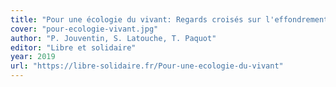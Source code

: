 ```yaml
---
title: "Pour une écologie du vivant: Regards croisés sur l'effondrement en cours"
cover: "pour-ecologie-vivant.jpg"
author: "P. Jouventin, S. Latouche, T. Paquot"
editor: "Libre et solidaire"
year: 2019
url: "https://libre-solidaire.fr/Pour-une-ecologie-du-vivant"
---
```

